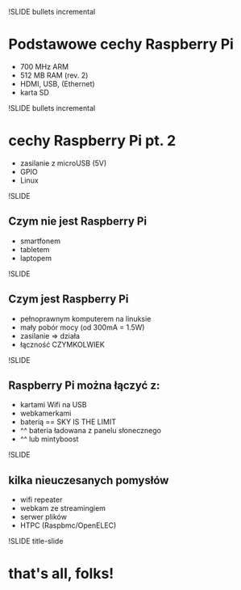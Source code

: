 !SLIDE bullets incremental

# Podstawowe cechy Raspberry Pi

* 700 MHz ARM
* 512 MB RAM (rev. 2)
* HDMI, USB, (Ethernet)
* karta SD

!SLIDE bullets incremental

# cechy Raspberry Pi pt. 2

* zasilanie z microUSB (5V)
* GPIO
* Linux


!SLIDE

## Czym **nie jest** Raspberry Pi

* smartfonem
* tabletem
* laptopem


!SLIDE

## Czym **jest** Raspberry Pi

* pełnoprawnym komputerem na linuksie
* mały pobór mocy (od 300mA = 1.5W)
* zasilanie => działa
* łączność CZYMKOLWIEK


!SLIDE

## Raspberry Pi można łączyć z:

* kartami Wifi na USB
* webkamerkami
* baterią == SKY IS THE LIMIT
* ^^ bateria ładowana z panelu słonecznego
* ^^ lub mintyboost


!SLIDE

## kilka nieuczesanych pomysłów

* wifi repeater
* webkam ze streamingiem
* serwer plików
* HTPC (Raspbmc/OpenELEC)


!SLIDE title-slide

# that's all, folks!